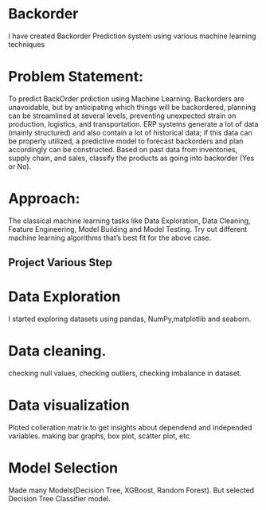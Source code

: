 # Backorder
I have created Backorder Prediction system using various machine learning techniques
# Problem Statement:
To predict BackOrder prdiction using Machine Learning. Backorders are unavoidable, but by anticipating which things will be backordered, planning can be streamlined at several levels, preventing unexpected strain on production, logistics, and transportation. ERP systems generate a lot of data (mainly structured) and also contain a lot of historical data; if this data can be properly utilized, a predictive model to forecast backorders and plan accordingly can be constructed. Based on past data from inventories, supply chain, and sales, classify the products as going into backorder (Yes or No).
# Approach:
The classical machine learning tasks like Data Exploration, Data Cleaning, Feature Engineering, Model Building and Model Testing. Try out different machine learning algorithms that’s best fit for the above case.
## Project Various Step
# Data Exploration
I started exploring datasets using pandas, NumPy,matplotlib and seaborn.

# Data cleaning.
checking null values, checking outliers, checking imbalance in dataset.

# Data visualization
Ploted colleration matrix to get insights about dependend and independed variables. making bar graphs, box plot, scatter plot, etc.

# Model Selection
Made many Models(Decision Tree, XGBoost, Random Forest). But selected Decision Tree Classifier model.
